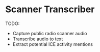 # Scanner Transcriber

TODO:

- Capture public radio scanner audio
- Transcribe audio to text
- Extract potential ICE activity mentions

